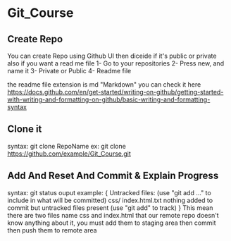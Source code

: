 # Git_Course

## Create Repo
You can create Repo using Github UI then diceide if it's public or private also if you want a read me file
1- Go to your repositories
2- Press new, and name it
3- Private or Public
4- Readme file

the readme file extension is md "Markdown" you can check it here 
https://docs.github.com/en/get-started/writing-on-github/getting-started-with-writing-and-formatting-on-github/basic-writing-and-formatting-syntax

## Clone it
syntax: git clone RepoName
ex: git clone https://github.com/example/Git_Course.git

## Add And Reset And Commit & Explain Progress
syntax: git status
ouput example:
{
Untracked files:
  (use "git add <file>..." to include in what will be committed)
        css/
        index.html.txt
nothing added to commit but untracked files present (use "git add" to track)
}
This mean there are two files name css and index.html that our remote repo doesn't know anything about it,
you must add them to staging area then commit then push them to remote area
